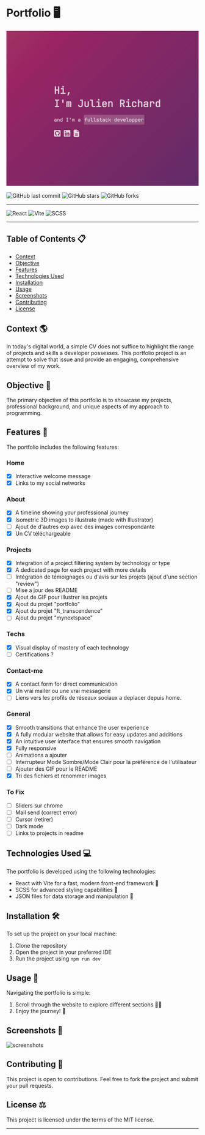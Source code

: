 # Portfolio 🖥️

![presentation](/public/project_3/project_3.gif)

![GitHub last commit](https://img.shields.io/github/last-commit/jurichar/jurichar.github.io)
![GitHub stars](https://img.shields.io/github/stars/jurichar/jurichar.github.io)
![GitHub forks](https://img.shields.io/github/forks/jurichar/jurichar.github.io)

---

![React](https://img.shields.io/badge/-React-61DAFB?logo=react&logoColor=white&style=flat)
![Vite](https://img.shields.io/badge/-Vite-646CFF?logo=vite&logoColor=white&style=flat)
![SCSS](https://img.shields.io/badge/-SCSS-CC6699?logo=sass&logoColor=white&style=flat)

---

## Table of Contents 📋

- [Context](#context-)
- [Objective](#objective-)
- [Features](#features-)
- [Technologies Used](#technologies-used-)
- [Installation](#installation-️)
- [Usage](#usage-)
- [Screenshots](#screenshots-)
- [Contributing](#contributing-)
- [License](#license-️)

## Context 🌎

In today's digital world, a simple CV does not suffice to highlight the range of projects and skills a developer possesses. This portfolio project is an attempt to solve that issue and provide an engaging, comprehensive overview of my work.

## Objective 🎯

The primary objective of this portfolio is to showcase my projects, professional background, and unique aspects of my approach to programming.

## Features 🎁

The portfolio includes the following features:

### Home

- [x] Interactive welcome message
- [x] Links to my social networks

### About

- [x] A timeline showing your professional journey
- [x] Isometric 3D images to illustrate (made with Illustrator)
- [ ] Ajout de d'autres exp avec des images correspondante
- [x] Un CV téléchargeable

### Projects

- [x] Integration of a project filtering system by technology or type
- [x] A dedicated page for each project with more details
- [ ] Intégration de témoignages ou d'avis sur les projets (ajout d'une section "review")
- [ ] Mise a jour des README
- [x] Ajout de GIF pour illustrer les projets
- [x] Ajout du projet "portfolio"
- [x] Ajout du projet "ft_transcendence"
- [ ] Ajout du projet "mynextspace"

### Techs

- [x] Visual display of mastery of each technology
- [ ] Certifications ?

### Contact-me

- [x] A contact form for direct communication
- [x] Un vrai mailer ou une vrai messagerie
- [ ] Liens vers les profils de réseaux sociaux a deplacer depuis home.

### General

- [x] Smooth transitions that enhance the user experience
- [x] A fully modular website that allows for easy updates and additions
- [x] An intuitive user interface that ensures smooth navigation
- [x] Fully responsive
- [ ] Animations a ajouter
- [ ] Interrupteur Mode Sombre/Mode Clair pour la préférence de l'utilisateur
- [ ] Ajouter des GIF pour le README
- [x] Tri des fichiers et renommer images

### To Fix

- [ ] Sliders sur chrome
- [ ] Mail send (correct error)
- [ ] Cursor (retirer)
- [ ] Dark mode
- [ ] Links to projects in readme

## Technologies Used 💻

The portfolio is developed using the following technologies:

- React with Vite for a fast, modern front-end framework 🚀
- SCSS for advanced styling capabilities 🎨
- JSON files for data storage and manipulation 📂

## Installation 🛠️

To set up the project on your local machine:

1. Clone the repository
2. Open the project in your preferred IDE
3. Run the project using `npm run dev`

## Usage 🧭

Navigating the portfolio is simple:

1. Scroll through the website to explore different sections 🚶‍♂️
2. Enjoy the journey! 🌟

## Screenshots 📸

![screenshots](/public/project_3/images/presentation.gif)

## Contributing 🤝

This project is open to contributions. Feel free to fork the project and submit your pull requests.

## License ⚖️

This project is licensed under the terms of the MIT license.

---
